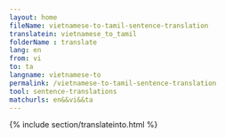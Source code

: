 ```yaml
---
layout: home
fileName: vietnamese-to-tamil-sentence-translation
translatein: vietnamese_to_tamil
folderName : translate
lang: en
from: vi
to: ta
langname: vietnamese-to
permalink: /vietnamese-to-tamil-sentence-translation
tool: sentence-translations
matchurls: en&&vi&&ta
---
```

{% include section/translateinto.html %}
